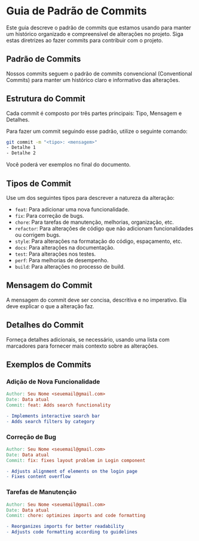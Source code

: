 # Guia de Padrão de Commits

Este guia descreve o padrão de commits que estamos usando para manter um histórico organizado e compreensível de alterações no projeto. Siga estas diretrizes ao fazer commits para contribuir com o projeto.

## Padrão de Commits

Nossos commits seguem o padrão de commits convencional (Conventional Commits) para manter um histórico claro e informativo das alterações.

## Estrutura do Commit

Cada commit é composto por três partes principais: Tipo, Mensagem e Detalhes.

Para fazer um commit seguindo esse padrão, utilize o seguinte comando:

```bash
git commit -m "<tipo>: <mensagem>"
- Detalhe 1
- Detalhe 2
```
Você poderá ver exemplos no final do documento.

## Tipos de Commit

Use um dos seguintes tipos para descrever a natureza da alteração:

- `feat`: Para adicionar uma nova funcionalidade.
- `fix`: Para correção de bugs.
- `chore`: Para tarefas de manutenção, melhorias, organização, etc.
- `refactor`: Para alterações de código que não adicionam funcionalidades ou corrigem bugs.
- `style`: Para alterações na formatação do código, espaçamento, etc.
- `docs`: Para alterações na documentação.
- `test`: Para alterações nos testes.
- `perf`: Para melhorias de desempenho.
- `build`: Para alterações no processo de build.

## Mensagem do Commit

A mensagem do commit deve ser concisa, descritiva e no imperativo. Ela deve explicar o que a alteração faz.

## Detalhes do Commit

Forneça detalhes adicionais, se necessário, usando uma lista com marcadores para fornecer mais contexto sobre as alterações.

## Exemplos de Commits


### Adição de Nova Funcionalidade

```makefile
Author: Seu Nome <seuemail@gmail.com>
Date: Data atual
Commit: feat: Adds search functionality

- Implements interactive search bar
- Adds search filters by category
```

### Correção de Bug

```makefile
Author: Seu Nome <seuemail@gmail.com>
Date: Data atual
Commit: fix: fixes layout problem in Login component

- Adjusts alignment of elements on the login page
- Fixes content overflow
```

### Tarefas de Manutenção

```makefile
Author: Seu Nome <seuemail@gmail.com>
Date: Data atual
Commit: chore: optimizes imports and code formatting

- Reorganizes imports for better readability
- Adjusts code formatting according to guidelines
```